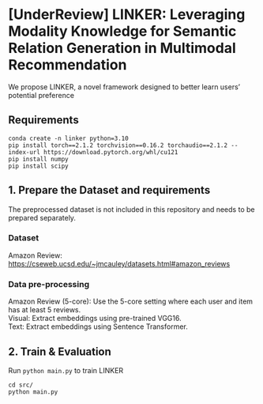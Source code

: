 # [UnderReview] LINKER: Leveraging Modality Knowledge for Semantic Relation Generation in Multimodal Recommendation

We propose LINKER, a novel framework designed to better learn users’ potential preference

## Requirements
```
conda create -n linker python=3.10
pip install torch==2.1.2 torchvision==0.16.2 torchaudio==2.1.2 --index-url https://download.pytorch.org/whl/cu121
pip install numpy
pip install scipy
```

## 1. Prepare the Dataset and requirements
The preprocessed dataset is not included in this repository and needs to be prepared separately.
### Dataset
Amazon Review: https://cseweb.ucsd.edu/~jmcauley/datasets.html#amazon_reviews
### Data pre-processing
Amazon Review (5-core): Use the 5-core setting where each user and item has at least 5 reviews.  
Visual: Extract embeddings using pre-trained VGG16.  
Text: Extract embeddings using Sentence Transformer.  

## 2. Train & Evaluation
Run `python main.py` to train LINKER
```
cd src/
python main.py
```